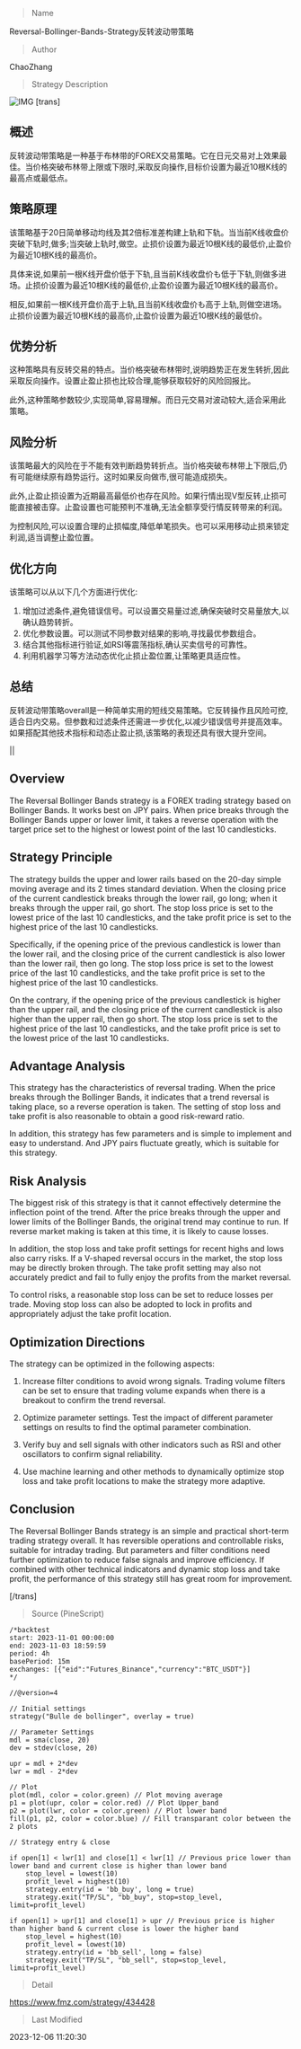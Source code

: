 
> Name

Reversal-Bollinger-Bands-Strategy反转波动带策略

> Author

ChaoZhang

> Strategy Description

![IMG](https://www.fmz.com/upload/asset/14e3a45b01fe66f63ec.png)
[trans]

## 概述
反转波动带策略是一种基于布林带的FOREX交易策略。它在日元交易对上效果最佳。当价格突破布林带上限或下限时,采取反向操作,目标价设置为最近10根K线的最高点或最低点。

## 策略原理
该策略基于20日简单移动均线及其2倍标准差构建上轨和下轨。当当前K线收盘价突破下轨时,做多;当突破上轨时,做空。止损价设置为最近10根K线的最低价,止盈价为最近10根K线的最高价。

具体来说,如果前一根K线开盘价低于下轨,且当前K线收盘价も低于下轨,则做多进场。止损价设置为最近10根K线的最低价,止盈价设置为最近10根K线的最高价。

相反,如果前一根K线开盘价高于上轨,且当前K线收盘价も高于上轨,则做空进场。止损价设置为最近10根K线的最高价,止盈价设置为最近10根K线的最低价。

## 优势分析
这种策略具有反转交易的特点。当价格突破布林带时,说明趋势正在发生转折,因此采取反向操作。设置止盈止损也比较合理,能够获取较好的风险回报比。

此外,这种策略参数较少,实现简单,容易理解。而日元交易对波动较大,适合采用此策略。

## 风险分析
该策略最大的风险在于不能有效判断趋势转折点。当价格突破布林带上下限后,仍有可能继续原有趋势运行。这时如果反向做市,很可能造成损失。

此外,止盈止损设置为近期最高最低价也存在风险。如果行情出现V型反转,止损可能直接被击穿。止盈设置也可能预判不准确,无法全额享受行情反转带来的利润。

为控制风险,可以设置合理的止损幅度,降低单笔损失。也可以采用移动止损来锁定利润,适当调整止盈位置。

## 优化方向  
该策略可以从以下几个方面进行优化:
1. 增加过滤条件,避免错误信号。可以设置交易量过滤,确保突破时交易量放大,以确认趋势转折。
2. 优化参数设置。可以测试不同参数对结果的影响,寻找最优参数组合。
3. 结合其他指标进行验证,如RSI等震荡指标,确认买卖信号的可靠性。
4. 利用机器学习等方法动态优化止损止盈位置,让策略更具适应性。

## 总结
反转波动带策略overall是一种简单实用的短线交易策略。它反转操作且风险可控,适合日内交易。但参数和过滤条件还需进一步优化,以减少错误信号并提高效率。如果搭配其他技术指标和动态止盈止损,该策略的表现还具有很大提升空间。

||

## Overview
The Reversal Bollinger Bands strategy is a FOREX trading strategy based on Bollinger Bands. It works best on JPY pairs. When price breaks through the Bollinger Bands upper or lower limit, it takes a reverse operation with the target price set to the highest or lowest point of the last 10 candlesticks.

## Strategy Principle  
The strategy builds the upper and lower rails based on the 20-day simple moving average and its 2 times standard deviation. When the closing price of the current candlestick breaks through the lower rail, go long; when it breaks through the upper rail, go short. The stop loss price is set to the lowest price of the last 10 candlesticks, and the take profit price is set to the highest price of the last 10 candlesticks.

Specifically, if the opening price of the previous candlestick is lower than the lower rail, and the closing price of the current candlestick is also lower than the lower rail, then go long. The stop loss price is set to the lowest price of the last 10 candlesticks, and the take profit price is set to the highest price of the last 10 candlesticks. 

On the contrary, if the opening price of the previous candlestick is higher than the upper rail, and the closing price of the current candlestick is also higher than the upper rail, then go short. The stop loss price is set to the highest price of the last 10 candlesticks, and the take profit price is set to the lowest price of the last 10 candlesticks.  

## Advantage Analysis
This strategy has the characteristics of reversal trading. When the price breaks through the Bollinger Bands, it indicates that a trend reversal is taking place, so a reverse operation is taken. The setting of stop loss and take profit is also reasonable to obtain a good risk-reward ratio.

In addition, this strategy has few parameters and is simple to implement and easy to understand. And JPY pairs fluctuate greatly, which is suitable for this strategy.  

## Risk Analysis
The biggest risk of this strategy is that it cannot effectively determine the inflection point of the trend. After the price breaks through the upper and lower limits of the Bollinger Bands, the original trend may continue to run. If reverse market making is taken at this time, it is likely to cause losses.

In addition, the stop loss and take profit settings for recent highs and lows also carry risks. If a V-shaped reversal occurs in the market, the stop loss may be directly broken through. The take profit setting may also not accurately predict and fail to fully enjoy the profits from the market reversal.

To control risks, a reasonable stop loss can be set to reduce losses per trade. Moving stop loss can also be adopted to lock in profits and appropriately adjust the take profit location.

## Optimization Directions
The strategy can be optimized in the following aspects:

1. Increase filter conditions to avoid wrong signals. Trading volume filters can be set to ensure that trading volume expands when there is a breakout to confirm the trend reversal.

2. Optimize parameter settings. Test the impact of different parameter settings on results to find the optimal parameter combination.  

3. Verify buy and sell signals with other indicators such as RSI and other oscillators to confirm signal reliability.

4. Use machine learning and other methods to dynamically optimize stop loss and take profit locations to make the strategy more adaptive.

## Conclusion 
The Reversal Bollinger Bands strategy is an simple and practical short-term trading strategy overall. It has reversible operations and controllable risks, suitable for intraday trading. But parameters and filter conditions need further optimization to reduce false signals and improve efficiency. If combined with other technical indicators and dynamic stop loss and take profit, the performance of this strategy still has great room for improvement.

[/trans]



> Source (PineScript)

``` pinescript
/*backtest
start: 2023-11-01 00:00:00
end: 2023-11-03 18:59:59
period: 4h
basePeriod: 15m
exchanges: [{"eid":"Futures_Binance","currency":"BTC_USDT"}]
*/

//@version=4

// Initial settings
strategy("Bulle de bollinger", overlay = true)

// Parameter Settings
mdl = sma(close, 20)
dev = stdev(close, 20)

upr = mdl + 2*dev
lwr = mdl - 2*dev

// Plot
plot(mdl, color = color.green) // Plot moving average
p1 = plot(upr, color = color.red) // Plot Upper_band
p2 = plot(lwr, color = color.green) // Plot lower band
fill(p1, p2, color = color.blue) // Fill transparant color between the 2 plots

// Strategy entry & close

if open[1] < lwr[1] and close[1] < lwr[1] // Previous price lower than lower band and current close is higher than lower band
    stop_level = lowest(10)
    profit_level = highest(10)
    strategy.entry(id = 'bb_buy', long = true)
    strategy.exit("TP/SL", "bb_buy", stop=stop_level, limit=profit_level)
    
if open[1] > upr[1] and close[1] > upr // Previous price is higher than higher band & current close is lower the higher band
    stop_level = highest(10)
    profit_level = lowest(10)
    strategy.entry(id = 'bb_sell', long = false)
    strategy.exit("TP/SL", "bb_sell", stop=stop_level, limit=profit_level)
```

> Detail

https://www.fmz.com/strategy/434428

> Last Modified

2023-12-06 11:20:30
